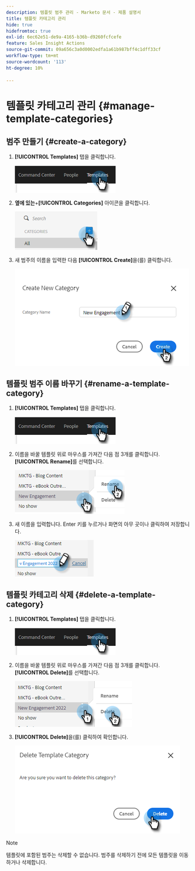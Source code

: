 ```yaml
---
description: 템플릿 범주 관리 - Marketo 문서 - 제품 설명서
title: 템플릿 카테고리 관리
hide: true
hidefromtoc: true
exl-id: 6ec62e51-de9a-4165-b36b-d9260fcfcefe
feature: Sales Insight Actions
source-git-commit: 09a656c3a0d0002edfa1a61b987bff4c1dff33cf
workflow-type: tm+mt
source-wordcount: '113'
ht-degree: 10%

---
```


# 템플릿 카테고리 관리 {#manage-template-categories}

## 범주 만들기 {#create-a-category}

1. **[!UICONTROL Templates]** 탭을 클릭합니다.

   ![](assets/manage-template-categories-1.png)

1. **옆에 있는**+**[!UICONTROL Categories]** 아이콘을 클릭합니다.

   ![](assets/manage-template-categories-2.png)

1. 새 범주의 이름을 입력한 다음 **[!UICONTROL Create]**&#x200B;을(를) 클릭합니다.

   ![](assets/manage-template-categories-3.png)

## 템플릿 범주 이름 바꾸기 {#rename-a-template-category}

1. **[!UICONTROL Templates]** 탭을 클릭합니다.

   ![](assets/manage-template-categories-4.png)

1. 이름을 바꿀 템플릿 위로 마우스를 가져간 다음 점 3개를 클릭합니다. **[!UICONTROL Rename]**&#x200B;를 선택합니다.

   ![](assets/manage-template-categories-5.png)

1. 새 이름을 입력합니다. Enter 키를 누르거나 화면의 아무 곳이나 클릭하여 저장합니다.

   ![](assets/manage-template-categories-6.png)

## 템플릿 카테고리 삭제 {#delete-a-template-category}

1. **[!UICONTROL Templates]** 탭을 클릭합니다.

   ![](assets/manage-template-categories-7.png)

1. 이름을 바꿀 템플릿 위로 마우스를 가져간 다음 점 3개를 클릭합니다. **[!UICONTROL Delete]**&#x200B;를 선택합니다.

   ![](assets/manage-template-categories-8.png)

1. **[!UICONTROL Delete]**&#x200B;을(를) 클릭하여 확인합니다.

   ![](assets/manage-template-categories-9.png)

>[!NOTE]
>
>템플릿에 포함된 범주는 삭제할 수 없습니다. 범주를 삭제하기 전에 모든 템플릿을 이동하거나 삭제합니다.
